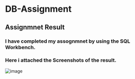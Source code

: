 # DB-Assignment
## Assignmnet Result
### I have completed my assognmnet by using the SQL Workbench.
### Here i attached the Screenshots of the result.
![image](https://github.com/SheWe786/DB-Assignment/assets/116451611/8ba37cd3-1413-4f8a-9ce1-ff7e9d4f9e51)
 
